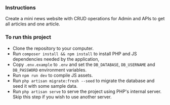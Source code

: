 ### Instructions

Create a mini news website with CRUD operations for Admin and APIs to get all articles and one article.


### To run this project
* Clone the repository to your computer.
* Run `composer install && npm install` to install PHP and JS dependencies needed by the application,
* Copy `.env.example` to `.env` and set the `DB_DATABASE`, `DB_USERNAME` and `DB_PASSWORD` environment variables.
* Run `npm run dev` to compile JS assets.
* Run `php artisan migrate:fresh --seed` to migrate the database and seed it with some sample data.
* Run `php artisan serve` to serve the project using PHP's internal server. Skip this step if you wish to use another server.
